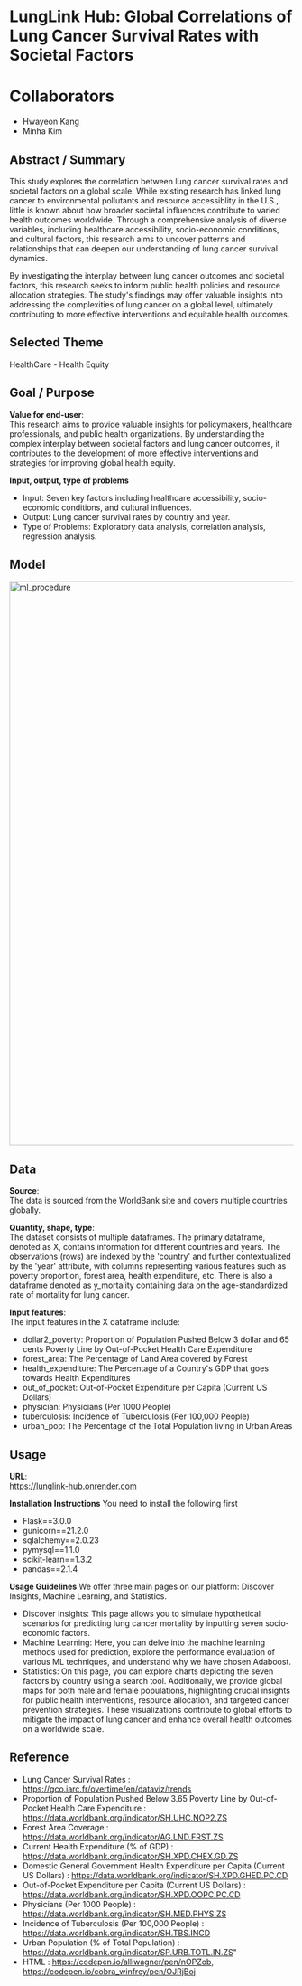 # LungLink Hub: Global Correlations of Lung Cancer Survival Rates with Societal Factors

# Collaborators
- Hwayeon Kang
- Minha Kim

## Abstract / Summary
This study explores the correlation between lung cancer survival rates and societal factors on a global scale. While existing research has linked lung cancer to environmental pollutants and resource accessiblity in the U.S., little is known about how broader societal influences contribute to varied health outcomes worldwide. Through a comprehensive analysis of diverse variables, including healthcare accessibility, socio-economic conditions, and cultural factors, this research aims to uncover patterns and relationships that can deepen our understanding of lung cancer survival dynamics.

By investigating the interplay between lung cancer outcomes and societal factors, this research seeks to inform public health policies and resource allocation strategies. The study's findings may offer valuable insights into addressing the complexities of lung cancer on a global level, ultimately contributing to more effective interventions and equitable health outcomes.

## Selected Theme
HealthCare - Health Equity

## Goal / Purpose

**Value for end-user**: <br/>
This research aims to provide valuable insights for policymakers, healthcare professionals, and public health organizations. By understanding the complex interplay between societal factors and lung cancer outcomes, it contributes to the development of more effective interventions and strategies for improving global health equity.

**Input, output, type of problems**
  - Input: Seven key factors including healthcare accessibility, socio-economic conditions, and cultural influences.
  - Output: Lung cancer survival rates by country and year.
  - Type of Problems: Exploratory data analysis, correlation analysis, regression analysis.

## Model
<img width="998" alt="ml_procedure" src="https://github.com/eh111eh/LungLink-Hub/assets/97640870/7234031c-29ca-4113-ad42-4f2ff1b01038">

## Data

**Source**: <br/>
The data is sourced from the WorldBank site and covers multiple countries globally.

**Quantity, shape, type**: <br/>
The dataset consists of multiple dataframes. The primary dataframe, denoted as X, contains information for different countries and years. The observations (rows) are indexed by the 'country' and further contextualized by the 'year' attribute, with columns representing various features such as poverty proportion, forest area, health expenditure, etc. There is also a dataframe denoted as y_mortality containing data on the age-standardized rate of mortality for lung cancer.

**Input features**: <br/>
The input features in the X dataframe include:

- dollar2_poverty: Proportion of Population Pushed Below 3 dollar and 65 cents Poverty Line by Out-of-Pocket Health Care Expenditure
- forest_area: The Percentage of Land Area covered by Forest
- health_expenditure: The Percentage of a Country's GDP that goes towards Health Expenditures
- out_of_pocket: Out-of-Pocket Expenditure per Capita (Current US Dollars)
- physician: Physicians (Per 1000 People)
- tuberculosis: Incidence of Tuberculosis (Per 100,000 People)
- urban_pop: The Percentage of the Total Population living in Urban Areas

## Usage
**URL**: <br/>
https://lunglink-hub.onrender.com

**Installation Instructions**
You need to install the following first
- Flask==3.0.0
- gunicorn==21.2.0
- sqlalchemy==2.0.23
- pymysql==1.1.0
- scikit-learn==1.3.2
- pandas==2.1.4

**Usage Guidelines**
We offer three main pages on our platform: Discover Insights, Machine Learning, and Statistics.

- Discover Insights: This page allows you to simulate hypothetical scenarios for predicting lung cancer mortality by inputting seven socio-economic factors.
- Machine Learning: Here, you can delve into the machine learning methods used for prediction, explore the performance evaluation of various ML techniques, and understand why we have chosen Adaboost.
- Statistics: On this page, you can explore charts depicting the seven factors by country using a search tool. Additionally, we provide global maps for both male and female populations, highlighting crucial insights for public health interventions, resource allocation, and targeted cancer prevention strategies. These visualizations contribute to global efforts to mitigate the impact of lung cancer and enhance overall health outcomes on a worldwide scale.

## Reference
- Lung Cancer Survival Rates : https://gco.iarc.fr/overtime/en/dataviz/trends
- Proportion of Population Pushed Below 3.65 Poverty Line by Out-of-Pocket Health Care Expenditure : https://data.worldbank.org/indicator/SH.UHC.NOP2.ZS
- Forest Area Coverage : https://data.worldbank.org/indicator/AG.LND.FRST.ZS
- Current Health Expenditure (% of GDP) : https://data.worldbank.org/indicator/SH.XPD.CHEX.GD.ZS
- Domestic General Government Health Expenditure per Capita (Current US Dollars) : https://data.worldbank.org/indicator/SH.XPD.GHED.PC.CD
- Out-of-Pocket Expenditure per Capita (Current US Dollars) : https://data.worldbank.org/indicator/SH.XPD.OOPC.PC.CD
- Physicians (Per 1000 People) : https://data.worldbank.org/indicator/SH.MED.PHYS.ZS
- Incidence of Tuberculosis (Per 100,000 People) : https://data.worldbank.org/indicator/SH.TBS.INCD
- Urban Population (% of Total Population) : https://data.worldbank.org/indicator/SP.URB.TOTL.IN.ZS"
- HTML : https://codepen.io/alliwagner/pen/nOPZob, https://codepen.io/cobra_winfrey/pen/OJRjBoj
